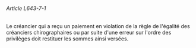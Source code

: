 ###### Article L643-7-1

Le créancier qui a reçu un paiement en violation de la règle de l'égalité des créanciers chirographaires ou par suite d'une erreur sur l'ordre des privilèges doit restituer les sommes ainsi versées.

